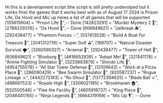 Hi this is a development script (the script is still pretty undevolped but it works fine) the games that it works best with as of August 17 2024 is Prison Life, Da Hood and Mic up 
heres a list of all games that will be supported 
[155615604] = "Prison Life 🏢",-- Done
    [142823291] = "Murder Mystery 2 🔪", 
    [2788229376] = "Da Hood 🔫",-- Done
    [606849621] = "Jailbreak 🚔",
    [292439477] = "Phantom Forces 💥",
    [537413528] = "Build A Boat For Treasure 🚤",
    [2041312716] = "Super Golf ⛳",
    [189707] = "Natural Disaster Survival 🌪️",
    [3260590327] = "Arsenal 🔫",
    [292439477] = "Tower of Hell 🗼",
    [606849621] = "Bloxburg 🏡",
    [4616652839] = "Adopt Me! 🐶",
    [321541178] = "Anime Fighting Simulator 💪",
    [3233893879] = "Shindo Life 🍥",
    [4954755078] = "All Star Tower Defense 🌟",
    [12109643] = "Work at a Pizza Place 🍕",
    [286090429] = "Bee Swarm Simulator 🐝",
    [920587237] = "Rogue Lineage ⚔️",
    [4442272183] = "Ro Ghoul 👻",
    [13772394625] = "Blade Ball ⚔️",
    [488667523] = "Royale High 👑",
    [3306021185] = "Brookhaven 🏠",
    [552500546] = "Flee the Facility 🏃",
    [4605918737] = "King Piece 👑",
    [2046441765] = "Ninja Legends 🥷",
	[6884319169] = "Mic Up 🎙", -- Done
